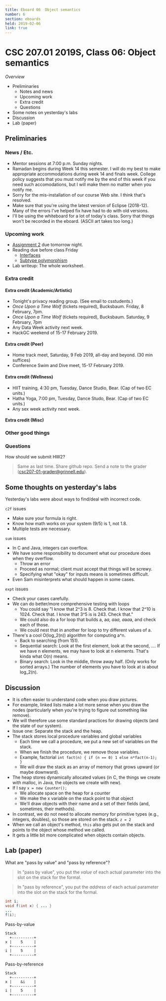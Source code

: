 ```yaml
---
title: Eboard 06  Object semantics
number: 6
section: eboards
held: 2019-02-06
link: true
---
```

CSC 207.01 2019S, Class 06:  Object semantics
=============================================

_Overview_

* Preliminaries
    * Notes and news
    * Upcoming work
    * Extra credit
    * Questions
* Some notes on yesterday's labs
* Discussion
* Lab (paper)

Preliminaries
-------------

### News / Etc.

* Mentor sessions at 7:00 p.m. Sunday nights.
* Ramadan begins during Week 14 this semester.  I will do my best to make 
  appropriate accommodations during week 14 and finals week.  College policy
  suggests that you must notify me by the end of this week if you need
  such accomodations, but I will make them no matter when you notify me.
* Sorry for the mis-installation of our course Web site.  I think that's
  resolved.
* Make sure that you're using the latest version of Eclipse (2018-12).
  Many of the errors I've helped fix have had to do with old versions.
* I'll be using the whiteboard for a lot of today's class.  Sorry that
  things won't be recorded in the eboard.  (ASCII art takes too long.)

### Upcoming work

* [Assignment 2](../assignments/assignment02) due tomorrow night.
* Reading due before class Friday
    * [Interfaces](../readings/interfaces)
    * [Subtype polymorphism](..//readings/subtype-polymorphism)
* Lab writeup: The whole worksheet.

### Extra credit

#### Extra credit (Academic/Artistic)

* Tonight's privacy reading group.  (See email to csstudents.)
* _Once Upon a Time Wolf_ (tickets required), Bucksbaum.
  Friday, 8 February, 7pm.
* _Once Upon a Time Wolf_ (tickets required), Bucksbaum.
  Saturday, 9 February, 7pm
* Any Data Week activity next week.
* HackGC weekend of 15-17 February 2019.

#### Extra credit (Peer)

* Home track meet, Saturday, 9 Feb 2019, all-day and beyond.  (30 min suffices)
* Conference Swim and Dive meet, 15-17 February 2019.  

#### Extra credit (Wellness)

* HIIT training, 4:30 pm, Tuesday, Dance Studio, Bear.  (Cap of two EC units.)
* Hatha Yoga, 7:00 pm, Tuesday, Dance Studo, Bear.  (Cap of two EC units.)
* Any sex week activity next week.

#### Extra credit (Misc)

### Other good things

### Questions

How should we submit HW2?

> Same as last time.  Share github repo.  Send a note to the grader
  (csc207-01-grader@grinnell.edu).

Some thoughts on yesterday's labs
---------------------------------

Yesterday's labs were about ways to find/deal with incorrect code.

`c2f` issues

* Make sure your formula is right.
* Know how math works on your system (9/5) is 1, not 1.8.
* Multiple tests are necessary.

`sum` issues

* In C and Java, integers can overflow.
* We have some responsibility to document what our procedure does
  when they overflow.
    * Throw an error
    * Proceed as normal; client must accept that things will be screwy.
    * Specifying what "okay" for inputs means is sometimes difficult.
* Even Sam misinterprets what should happen in some cases.

`expt` issues

* Check your cases carefully.
* We can do better/more comprehensive testing with loops
    * You could say "I know that 2^3 is 8.  Check that.  I know that
      2^10 is 1024.  Check that.  I know that 3^5 is is 243.  Check
      that."
    * We could also do a for loop that builds a, a*a, a*a*a, a*a*a*a,
      and check each of those.
    * We could nest that in another for loop to try different values
      of a.
* There's a cool O(log_2(n)) algorithm for computing a^n.
    * Back to searching (from 151).
    * Sequential search: Look at the first element, look at the second,
      ....  If we have n elements, we may have to look at n elements.
      That's kinda what O(n) means.
    * Binary search: Look in the middle, throw away half.  (Only works
      for sorted arrays.)  The number of elements you have to look at
      is about log_2(n).

Discussion
----------

* It is often easier to understand code when you draw pictures.
* For example, linked lists make a lot more sense when you draw
  the nodes (particularly when you're trying to figure out something
  like remove).
* We will therefore use some standard practices for drawing objects
  (and the state of our system).
* Issue one: Separate the stack and the heap.
* The stack stores local procedure variables and global variables
   * Each time we call a procedure, we put a new set of variables
     on the stack.
   * When we finish the procedure, we remove those variables.
   * Example, factorial  `int fact(n) { if (n == 0) 1 else n*fact(n-1); }`
   * We will draw the stack as an array of memory that grows upward
     (or maybe downward).
* The heap stores dynamically allocated values (in C, the things we create
  with malloc, in Java, the objects we create with new).
* If I say `x = new Counter();`
   * We allocate space on the heap for a counter
   * We make the x variable on the stack point to that object
   * We'll draw objects with their name and a set of their fields
     (and, sometimes, their methods).
* In contrast, we do not need to allocate memory for primitive types
  (e.g., integers, doubles), so those are stored on the stack.
  `z = 2`
* When we call an object's method, `this` also gets put on the stack
  and points to the object whose method we called.
* It gets a little bit more complicated when objects contain objects.

Lab (paper)
-----------

What are "pass by value" and "pass by reference"?

> In "pass by value", you put the *value* of each actual parameter into
  the slot on the stack for the formal.

> In "pass by reference", you put the *address* of each actual parameter
  into the slot on the stack for the formal.

```java
int i;
void f(int x) { ... }
...
f(i);
```

Pass-by-value

```text
Stack
  +----------+
x |    5     |
  +----------+
i |    5     |
  +----------+
```

Pass-by-reference

```text
Stack
  +----------+
x |    &i    |
  +----------+
i |    5     |
  +----------+
```

